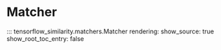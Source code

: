 # Matcher

::: tensorflow_similarity.matchers.Matcher
    rendering:
        show_source: true
        show_root_toc_entry: false
